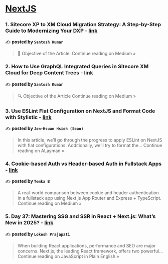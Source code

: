 
<h1><a href=https://medium.com/tag/nextjs/recommended target="_blank" rel="noopener noreferrer">NextJS</a></h1>
<h3>1. Sitecore XP to XM Cloud Migration Strategy: A Step-by-Step Guide to Modernizing Your DXP - <a href="https://santosh-kumar.medium.com/sitecore-xp-to-xm-cloud-migration-strategy-a-step-by-step-guide-to-modernizing-your-dxp-c409886a77c8?source=rss------nextjs-5" target="_blank" rel="noopener noreferrer">link</a></h3>

✍️ **posted by `Santosh Kumar`**

<blockquote>🎯 Objective of the Article:
Continue reading on Medium »</blockquote>

<h3>2. How to Use GraphQL Integrated Queries in Sitecore XM Cloud for Deep Content Trees - <a href="https://santosh-kumar.medium.com/how-to-use-graphql-integrated-queries-in-sitecore-xm-cloud-for-deep-content-trees-ad3fc878ff25?source=rss------nextjs-5" target="_blank" rel="noopener noreferrer">link</a></h3>

✍️ **posted by `Santosh Kumar`**

<blockquote>🔍 Objective of the Article
Continue reading on Medium »</blockquote>

<h3>3. Use ESLint Flat Configuration on NextJS and Format Code with Stylistic - <a href="https://medium.com/a-layman/use-eslint-flat-configuration-on-nextjs-and-format-code-with-stylistic-01e7af06aa14?source=rss------nextjs-5" target="_blank" rel="noopener noreferrer">link</a></h3>

✍️ **posted by `Jen-Hsuan Hsieh (Sean)`**

<blockquote>In this article, we’ll go through the progress to apply ESLint on NextJS with flat configurations. Additionally, we’ll try to format the…
Continue reading on ALayman »</blockquote>

<h3>4. Cookie-based Auth vs Header-based Auth in Fullstack Apps - <a href="https://medium.com/@thxdeadshotxht/cookie-based-auth-vs-header-based-auth-in-fullstack-apps-d33f34ed8fb4?source=rss------nextjs-5" target="_blank" rel="noopener noreferrer">link</a></h3>

✍️ **posted by `Temka B`**

<blockquote>A real-world comparison between cookie and header authentication in a fullstack app using Next.js App Router and Express + TypeScript.
Continue reading on Medium »</blockquote>

<h3>5. Day 37: Mastering SSG and SSR in React + Next.js: What’s New in 2025? - <a href="https://javascript.plainenglish.io/day-37-mastering-ssg-and-ssr-in-react-next-js-whats-new-in-2025-15d3ec95a536?source=rss------nextjs-5" target="_blank" rel="noopener noreferrer">link</a></h3>

✍️ **posted by `Lokesh Prajapati`**

<blockquote>When building React applications, performance and SEO are major concerns. Next.js, the leading React framework, offers two powerful…
Continue reading on JavaScript in Plain English »</blockquote>

